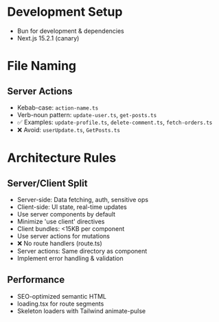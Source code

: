 # Development Setup
- Bun for development & dependencies
- Next.js 15.2.1 (canary)

# File Naming
## Server Actions
- Kebab-case: `action-name.ts`
- Verb-noun pattern: `update-user.ts`, `get-posts.ts`
- ✅ Examples: `update-profile.ts`, `delete-comment.ts`, `fetch-orders.ts`
- ❌ Avoid: `userUpdate.ts`, `GetPosts.ts`

# Architecture Rules
## Server/Client Split
- Server-side: Data fetching, auth, sensitive ops
- Client-side: UI state, real-time updates
- Use server components by default
- Minimize 'use client' directives
- Client bundles: <15KB per component
- Use server actions for mutations
- ❌ No route handlers (route.ts)
- Server actions: Same directory as component
- Implement error handling & validation

## Performance
- SEO-optimized semantic HTML
- loading.tsx for route segments
- Skeleton loaders with Tailwind animate-pulse
